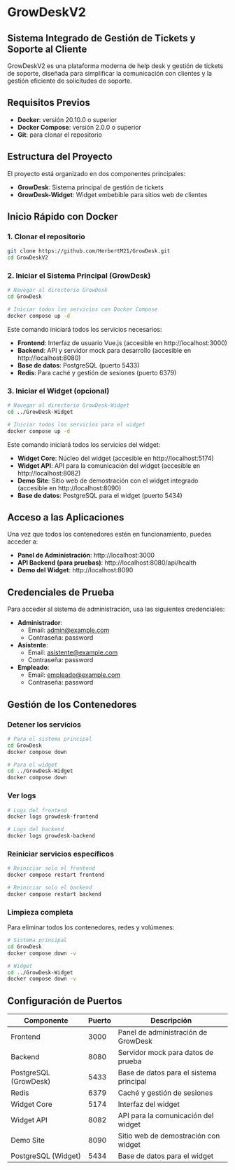 # GrowDeskV2

## Sistema Integrado de Gestión de Tickets y Soporte al Cliente

GrowDeskV2 es una plataforma moderna de help desk y gestión de tickets de soporte, diseñada para simplificar la comunicación con clientes y la gestión eficiente de solicitudes de soporte.

## Requisitos Previos

- **Docker**: versión 20.10.0 o superior
- **Docker Compose**: versión 2.0.0 o superior
- **Git**: para clonar el repositorio

## Estructura del Proyecto

El proyecto está organizado en dos componentes principales:

- **GrowDesk**: Sistema principal de gestión de tickets
- **GrowDesk-Widget**: Widget embebible para sitios web de clientes

## Inicio Rápido con Docker

### 1. Clonar el repositorio

```bash
git clone https://github.com/HerbertM21/GrowDesk.git
cd GrowDeskV2
```

### 2. Iniciar el Sistema Principal (GrowDesk)

```bash
# Navegar al directorio GrowDesk
cd GrowDesk

# Iniciar todos los servicios con Docker Compose
docker compose up -d
```

Este comando iniciará todos los servicios necesarios:
- **Frontend**: Interfaz de usuario Vue.js (accesible en http://localhost:3000)
- **Backend**: API y servidor mock para desarrollo (accesible en http://localhost:8080)
- **Base de datos**: PostgreSQL (puerto 5433)
- **Redis**: Para caché y gestión de sesiones (puerto 6379)

### 3. Iniciar el Widget (opcional)

```bash
# Navegar al directorio GrowDesk-Widget
cd ../GrowDesk-Widget

# Iniciar todos los servicios para el widget
docker compose up -d
```

Este comando iniciará todos los servicios del widget:
- **Widget Core**: Núcleo del widget (accesible en http://localhost:5174)
- **Widget API**: API para la comunicación del widget (accesible en http://localhost:8082)
- **Demo Site**: Sitio web de demostración con el widget integrado (accesible en http://localhost:8090)
- **Base de datos**: PostgreSQL para el widget (puerto 5434)

## Acceso a las Aplicaciones

Una vez que todos los contenedores estén en funcionamiento, puedes acceder a:

- **Panel de Administración**: http://localhost:3000
- **API Backend (para pruebas)**: http://localhost:8080/api/health
- **Demo del Widget**: http://localhost:8090

## Credenciales de Prueba

Para acceder al sistema de administración, usa las siguientes credenciales:

- **Administrador**:
  - Email: admin@example.com
  - Contraseña: password
- **Asistente**:
  - Email: asistente@example.com
  - Contraseña: password
- **Empleado**:
  - Email: empleado@example.com
  - Contraseña: password

## Gestión de los Contenedores

### Detener los servicios

```bash
# Para el sistema principal
cd GrowDesk
docker compose down

# Para el widget
cd ../GrowDesk-Widget
docker compose down
```

### Ver logs

```bash
# Logs del frontend
docker logs growdesk-frontend

# Logs del backend
docker logs growdesk-backend
```

### Reiniciar servicios específicos

```bash
# Reiniciar solo el frontend
docker compose restart frontend

# Reiniciar solo el backend
docker compose restart backend
```

### Limpieza completa

Para eliminar todos los contenedores, redes y volúmenes:

```bash
# Sistema principal
cd GrowDesk
docker compose down -v

# Widget
cd ../GrowDesk-Widget
docker compose down -v
```

## Configuración de Puertos

| Componente            | Puerto | Descripción                          |
| --------------------- | ------ | ------------------------------------- |
| Frontend              | 3000   | Panel de administración de GrowDesk  |
| Backend               | 8080   | Servidor mock para datos de prueba    |
| PostgreSQL (GrowDesk) | 5433   | Base de datos para el sistema principal |
| Redis                 | 6379   | Caché y gestión de sesiones          |
| Widget Core           | 5174   | Interfaz del widget                  |
| Widget API            | 8082   | API para la comunicación del widget  |
| Demo Site             | 8090   | Sitio web de demostración con widget |
| PostgreSQL (Widget)   | 5434   | Base de datos para el widget         |
